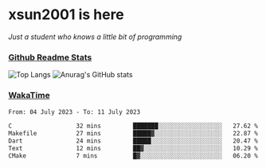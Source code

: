 # xsun2001 is here

*Just a student who knows a little bit of programming*

### [Github Readme Stats](https://github.com/anuraghazra/github-readme-stats)

![Top Langs](https://github-readme-stats.vercel.app/api/top-langs/?username=xsun2001&layout=compact&theme=radical) ![Anurag's GitHub stats](https://github-readme-stats.vercel.app/api?username=xsun2001&show_icons=true&theme=radical)

### [WakaTime](https://wakatime.com)

<!--START_SECTION:waka-->

```txt
From: 04 July 2023 - To: 11 July 2023

C                  32 mins         ███████░░░░░░░░░░░░░░░░░░   27.62 %
Makefile           27 mins         █████▓░░░░░░░░░░░░░░░░░░░   22.87 %
Dart               24 mins         █████░░░░░░░░░░░░░░░░░░░░   20.47 %
Text               12 mins         ██▓░░░░░░░░░░░░░░░░░░░░░░   10.29 %
CMake              7 mins          █▓░░░░░░░░░░░░░░░░░░░░░░░   06.20 %
```

<!--END_SECTION:waka-->
